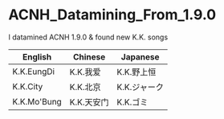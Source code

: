 # ACNH_Datamining_From_1.9.0
I datamined ACNH 1.9.0 & found new K.K. songs


|English|Chinese|Japanese|
|------|---|----|
|K.K.EungDi|K.K.我爱|K.K.野上恒|
|K.K.City|K.K.北京|K.K.ジャーク|
|K.K.Mo'Bung|K.K.天安门|K.K.ゴミ|
